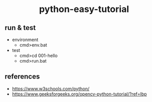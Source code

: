 <H1 align="center">python-easy-tutorial</H1>

## run & test

- environment    
    - cmd>env.bat
- test
    - cmd>cd 001-hello
    - cmd>run.bat

## references

  - https://www.w3schools.com/python/
  - https://www.geeksforgeeks.org/opencv-python-tutorial/?ref=lbp